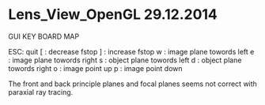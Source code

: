 Lens_View_OpenGL  29.12.2014
================

GUI KEY BOARD MAP

ESC: quit
[  : decrease fstop
]  : increase fstop
w  : image plane towords left
e  : image plane towords right
s  : object plane towords left
d  : object plane towords right
o  : image point up
p  : image point down


The front and back principle planes and focal planes seems not correct with paraxial ray tracing.

